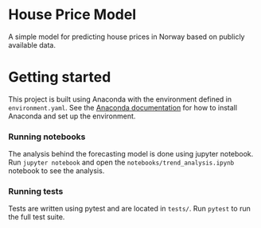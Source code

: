 # House Price Model
A simple model for predicting house prices in Norway based on publicly available data.

# Getting started
This project is built using Anaconda with the environment defined in `environment.yaml`. See the [Anaconda documentation](https://docs.anaconda.com/free/anaconda/install/index.html) for how to install Anaconda and set up the environment.

### Running notebooks
The analysis behind the forecasting model is done using jupyter notebook. Run `jupyter notebook` and open the `notebooks/trend_analysis.ipynb` notebook to see the analysis.

### Running tests
Tests are written using pytest and are located in `tests/`. Run `pytest` to run the full test suite.
